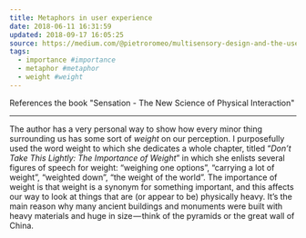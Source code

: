 ```yaml
---
title: Metaphors in user experience
date: 2018-06-11 16:31:59
updated: 2018-09-17 16:05:25
source: https://medium.com/@pietroromeo/multisensory-design-and-the-use-of-metaphors-in-user-experience-2183aceb8aa
tags:
  - importance #importance
  - metaphor #metaphor
  - weight #weight
---
```

References the book "Sensation - The New Science of Physical Interaction"
* * *

The author has a very personal way to show how every minor thing surrounding us has some sort of *weight* on our perception. I purposefully used the word weight to which she dedicates a whole chapter, titled “*Don’t Take This Lightly: The Importance of Weight*” in which she enlists several figures of speech for weight: “weighing one options”, “carrying a lot of weight”, “weighted down”, “the weight of the world”. The importance of weight is that weight is a synonym for something important, and this affects our way to look at things that are (or appear to be) physically heavy. It’s the main reason why many ancient buildings and monuments were built with heavy materials and huge in size — think of the pyramids or the great wall of China.